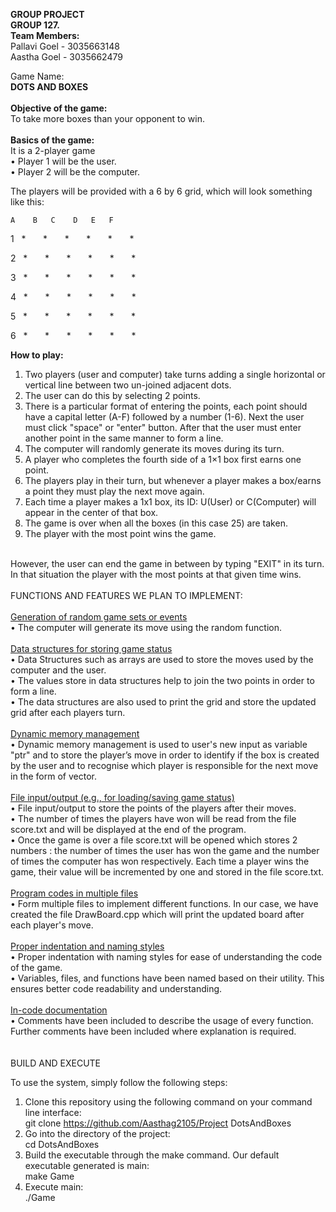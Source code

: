 **GROUP PROJECT**<br />
**GROUP 127.** <br />
**Team Members:** <br />
Pallavi Goel - 3035663148 <br />
Aastha Goel - 3035662479 <br />

Game Name: <br />
**DOTS AND BOXES** <br />
<br />
**Objective of the game:** <br />
To take more boxes than your opponent to win. <br />
<br />
**Basics of the game:** <br />
It is a 2-player game <br />
•	Player 1 will be the user. <br />
•	Player 2 will be the computer. <br />

The players will be provided with a 6 by 6 grid, which will look something like this:


    A    B   C    D   E   F    

1 &nbsp;  * &nbsp;&nbsp;&nbsp;&nbsp;&nbsp;  * &nbsp;&nbsp;&nbsp;&nbsp;&nbsp;  * &nbsp;&nbsp;&nbsp;&nbsp;&nbsp;  * &nbsp;&nbsp;&nbsp;&nbsp;&nbsp;  * &nbsp;&nbsp;&nbsp;&nbsp;&nbsp;  *
    
2  &nbsp;  * &nbsp;&nbsp;&nbsp;&nbsp;&nbsp;  * &nbsp;&nbsp;&nbsp;&nbsp;&nbsp;  * &nbsp;&nbsp;&nbsp;&nbsp;&nbsp;  * &nbsp;&nbsp;&nbsp;&nbsp;&nbsp;  * &nbsp;&nbsp;&nbsp;&nbsp;&nbsp;  *

3  &nbsp;  * &nbsp;&nbsp;&nbsp;&nbsp;&nbsp;  * &nbsp;&nbsp;&nbsp;&nbsp;&nbsp;  * &nbsp;&nbsp;&nbsp;&nbsp;&nbsp;  * &nbsp;&nbsp;&nbsp;&nbsp;&nbsp;  * &nbsp;&nbsp;&nbsp;&nbsp;&nbsp;  *
       
4  &nbsp;  * &nbsp;&nbsp;&nbsp;&nbsp;&nbsp;  * &nbsp;&nbsp;&nbsp;&nbsp;&nbsp;  * &nbsp;&nbsp;&nbsp;&nbsp;&nbsp;  * &nbsp;&nbsp;&nbsp;&nbsp;&nbsp;  * &nbsp;&nbsp;&nbsp;&nbsp;&nbsp;  *

5  &nbsp;  * &nbsp;&nbsp;&nbsp;&nbsp;&nbsp;  * &nbsp;&nbsp;&nbsp;&nbsp;&nbsp;  * &nbsp;&nbsp;&nbsp;&nbsp;&nbsp;  * &nbsp;&nbsp;&nbsp;&nbsp;&nbsp;  * &nbsp;&nbsp;&nbsp;&nbsp;&nbsp;  *

6  &nbsp;  * &nbsp;&nbsp;&nbsp;&nbsp;&nbsp;  * &nbsp;&nbsp;&nbsp;&nbsp;&nbsp;  * &nbsp;&nbsp;&nbsp;&nbsp;&nbsp;  * &nbsp;&nbsp;&nbsp;&nbsp;&nbsp;  * &nbsp;&nbsp;&nbsp;&nbsp;&nbsp;  *


**How to play:**  <br />
1. Two players (user and computer) take turns adding a single horizontal or vertical line between two un-joined adjacent dots. <br />
2. The user can do this by selecting 2 points.<br />
3. There is a particular format of entering the points, each point should have a capital letter (A-F) followed by a number (1-6). Next the user must click "space" or "enter" button. After that the user must enter another point in the same manner to form a line.<br />
4. The computer will randomly generate its moves during its turn.<br />
5. A player who completes the fourth side of a 1×1 box first earns one point.<br />
6. The players play in their turn, but whenever a player makes a box/earns a point they must play the next move again.<br />
7. Each time a player makes a 1x1 box, its ID: U(User) or C(Computer) will appear in the center of that box.
8. The game is over when all the boxes (in this case 25) are taken.<br />
9. The player with the most point wins the game.<br />
<br />
However, the user can end the game in between by typing "EXIT" in its turn. In that situation the player with the most points at that given time wins.<br />

<br />
FUNCTIONS AND FEATURES WE PLAN TO IMPLEMENT:<br />
<br />
<ins>Generation of random game sets or events</ins><br />
•	The computer will generate its move using the random function.<br />
<br />
<ins>Data structures for storing game status</ins><br />
•	Data Structures such as arrays are used to store the moves used by the computer and the user. <br />
•   The values store in data structures help to join the two points in order to form a line. <br />
•   The data structures are also used to print the grid and store the updated grid after each players turn.<br />
<br />
<ins>Dynamic memory management</ins><br />
•	Dynamic memory management is used to user's new input as variable "ptr" and to store the player’s move in order to identify if the box is created by the user and to recognise which player is responsible for the next move in the form of vector.<br />
<br />
<ins> File input/output (e.g., for loading/saving game status)</ins><br />
•	File input/output to store the points of the players after their moves.<br />
•   The number of times the players have won will be read from the file score.txt and will be displayed at the end of the program. <br />
•   Once the game is over a file score.txt will be opened which stores 2 numbers : the number of times the user has won the game and the number of times the computer has won respectively. Each time a player wins the game, their value will be incremented by one and stored in the file score.txt. <br />
<br />
<ins>Program codes in multiple files</ins><br />
•	Form multiple files to implement different functions. In our case, we have created the file DrawBoard.cpp which will print the updated board after each player's move.<br />
<br />
<ins>Proper indentation and naming styles</ins><br />
•   Proper indentation with naming styles for ease of understanding the code of the game.<br />
•   Variables, files, and functions have been named based on their utility. This ensures better code readability and understanding. <br />
<br />
<ins>In-code documentation</ins><br />
•	Comments have been included to describe the usage of every function. Further comments have been included where explanation is required.  <br />
<br />
<br />
BUILD AND EXECUTE<br />

To use the system, simply follow the following steps:<br/>
1.  Clone this repository using the following command on your command line interface: <br />
git clone https://github.com/Aasthag2105/Project DotsAndBoxes <br />
2.  Go into the directory of the project:<br />
cd DotsAndBoxes<br />
3.  Build the executable through the make command. Our default executable generated is main:<br />
make Game<br />
4.  Execute main:<br />
./Game<br />

